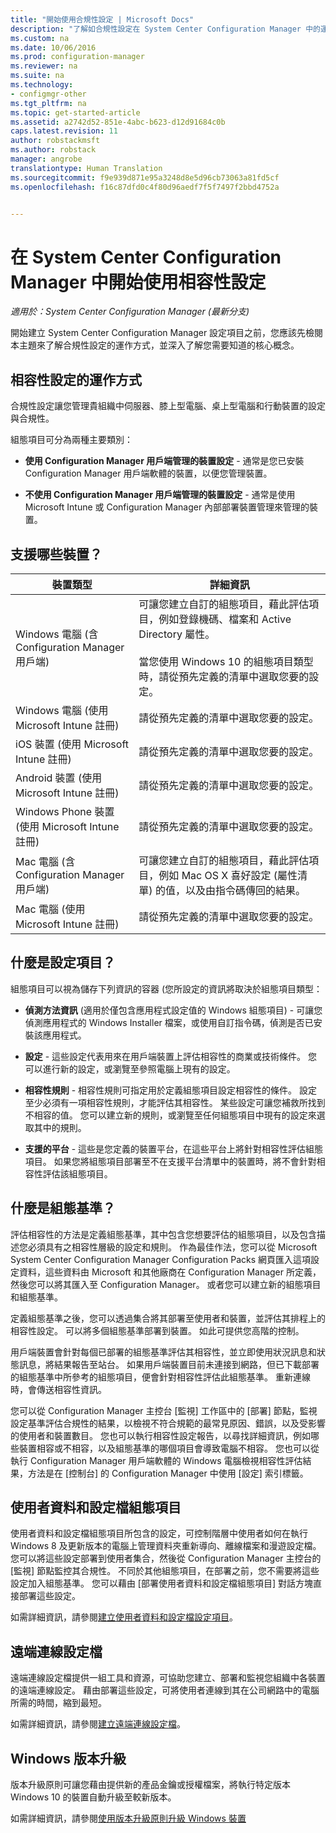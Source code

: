 ```yaml
---
title: "開始使用合規性設定 | Microsoft Docs"
description: "了解如合規性設定在 System Center Configuration Manager 中的運作方式。 也深入了解您需要知道的核心概念。"
ms.custom: na
ms.date: 10/06/2016
ms.prod: configuration-manager
ms.reviewer: na
ms.suite: na
ms.technology:
- configmgr-other
ms.tgt_pltfrm: na
ms.topic: get-started-article
ms.assetid: a2742d52-851e-4abc-b623-d12d91684c0b
caps.latest.revision: 11
author: robstackmsft
ms.author: robstack
manager: angrobe
translationtype: Human Translation
ms.sourcegitcommit: f9e939d871e95a3248d8e5d96cb73063a81fd5cf
ms.openlocfilehash: f16c87dfd0c4f80d96aedf7f5f7497f2bbd4752a


---
```

# <a name="get-started-with-compliance-settings-in-system-center-configuration-manager"></a>在 System Center Configuration Manager 中開始使用相容性設定

*適用於：System Center Configuration Manager (最新分支)*

開始建立 System Center Configuration Manager 設定項目之前，您應該先檢閱本主題來了解合規性設定的運作方式，並深入了解您需要知道的核心概念。  

## <a name="how-compliance-settings-works"></a>相容性設定的運作方式  
 合規性設定讓您管理貴組織中伺服器、膝上型電腦、桌上型電腦和行動裝置的設定與合規性。  

 組態項目可分為兩種主要類別：  

-   **使用 Configuration Manager 用戶端管理的裝置設定** - 通常是您已安裝 Configuration Manager 用戶端軟體的裝置，以便您管理裝置。  

-   **不使用 Configuration Manager 用戶端管理的裝置設定** - 通常是使用 Microsoft Intune 或 Configuration Manager 內部部署裝置管理來管理的裝置。  

## <a name="what-devices-are-supported"></a>支援哪些裝置？  


|裝置類型|詳細資訊|  
|------------|----------------------|  
|Windows 電腦 (含 Configuration Manager 用戶端)|可讓您建立自訂的組態項目，藉此評估項目，例如登錄機碼、檔案和 Active Directory 屬性。<br /><br /> 當您使用 Windows 10 的組態項目類型時，請從預先定義的清單中選取您要的設定。|  
|Windows 電腦 (使用 Microsoft Intune 註冊)|請從預先定義的清單中選取您要的設定。|  
|iOS 裝置 (使用 Microsoft Intune 註冊)|請從預先定義的清單中選取您要的設定。|  
|Android 裝置 (使用 Microsoft Intune 註冊)|請從預先定義的清單中選取您要的設定。|  
|Windows Phone 裝置 (使用 Microsoft Intune 註冊)|請從預先定義的清單中選取您要的設定。|  
|Mac 電腦 (含 Configuration Manager 用戶端)|可讓您建立自訂的組態項目，藉此評估項目，例如 Mac OS X 喜好設定 (屬性清單) 的值，以及由指令碼傳回的結果。|  
|Mac 電腦 (使用 Microsoft Intune 註冊)|請從預先定義的清單中選取您要的設定。|  

## <a name="what-is-a-configuration-item"></a>什麼是設定項目？  
 組態項目可以視為儲存下列資訊的容器 (您所設定的資訊將取決於組態項目類型：  

-   **偵測方法資訊** (適用於僅包含應用程式設定值的 Windows 組態項目) - 可讓您偵測應用程式的 Windows Installer 檔案，或使用自訂指令碼，偵測是否已安裝該應用程式。  

-   **設定** - 這些設定代表用來在用戶端裝置上評估相容性的商業或技術條件。 您可以進行新的設定，或瀏覽至參照電腦上現有的設定。  

-   **相容性規則** - 相容性規則可指定用於定義組態項目設定相容性的條件。 設定至少必須有一項相容性規則，才能評估其相容性。 某些設定可讓您補救所找到不相容的值。 您可以建立新的規則，或瀏覽至任何組態項目中現有的設定來選取其中的規則。  

-   **支援的平台** - 這些是您定義的裝置平台，在這些平台上將針對相容性評估組態項目。 如果您將組態項目部署至不在支援平台清單中的裝置時，將不會針對相容性評估該組態項目。  

## <a name="what-is-a-configuration-baseline"></a>什麼是組態基準？  
 評估相容性的方法是定義組態基準，其中包含您想要評估的組態項目，以及包含描述您必須具有之相容性層級的設定和規則。 作為最佳作法，您可以從 Microsoft System Center Configuration Manager Configuration Packs 網頁匯入這項設定資料，這些資料由 Microsoft 和其他廠商在 Configuration Manager 所定義，然後您可以將其匯入至 Configuration Manager。 或者您可以建立新的組態項目和組態基準。  

 定義組態基準之後，您可以透過集合將其部署至使用者和裝置，並評估其排程上的相容性設定。 可以將多個組態基準部署到裝置。 如此可提供您高階的控制。  

 用戶端裝置會針對每個已部署的組態基準評估其相容性，並立即使用狀況訊息和狀態訊息，將結果報告至站台。 如果用戶端裝置目前未連接到網路，但已下載部署的組態基準中所參考的組態項目，便會針對相容性評估此組態基準。 重新連線時，會傳送相容性資訊。  

 您可以從 Configuration Manager 主控台 [監視] 工作區中的 [部署] 節點，監視設定基準評估合規性的結果，以檢視不符合規範的最常見原因、錯誤，以及受影響的使用者和裝置數目。 您也可以執行相容性設定報告，以尋找詳細資訊，例如哪些裝置相容或不相容，以及組態基準的哪個項目會導致電腦不相容。 您也可以從執行 Configuration Manager 用戶端軟體的 Windows 電腦檢視相容性評估結果，方法是在 [控制台] 的 Configuration Manager 中使用 [設定] 索引標籤。  

## <a name="user-data-and-profiles-configuration-items"></a>使用者資料和設定檔組態項目  
 使用者資料和設定檔組態項目所包含的設定，可控制階層中使用者如何在執行 Windows 8 及更新版本的電腦上管理資料夾重新導向、離線檔案和漫遊設定檔。 您可以將這些設定部署到使用者集合，然後從 Configuration Manager 主控台的 [監視] 節點監控其合規性。 不同於其他組態項目，在部署之前，您不需要將這些設定加入組態基準。 您可以藉由 [部署使用者資料和設定檔組態項目]  對話方塊直接部署這些設定。  

 如需詳細資訊，請參閱[建立使用者資料和設定檔設定項目](/sccm/compliance/deploy-use/create-user-data-and-profiles-configuration-items)。  

## <a name="remote-connection-profiles"></a>遠端連線設定檔  
 遠端連線設定檔提供一組工具和資源，可協助您建立、部署和監視您組織中各裝置的遠端連線設定。 藉由部署這些設定，可將使用者連線到其在公司網路中的電腦所需的時間，縮到最短。  

如需詳細資訊，請參閱[建立遠端連線設定檔](/sccm/compliance/deploy-use/create-remote-connection-profiles)。  

## <a name="windows-edition-upgrade"></a>Windows 版本升級
版本升級原則可讓您藉由提供新的產品金鑰或授權檔案，將執行特定版本 Windows 10 的裝置自動升級至較新版本。

如需詳細資訊，請參閱[使用版本升級原則升級 Windows 裝置](/sccm/compliance/deploy-use/upgrade-windows-version)



<!--HONumber=Dec16_HO3-->


